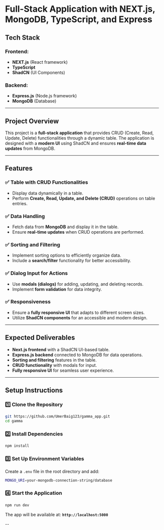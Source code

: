 # Full-Stack Application with NEXT.js, MongoDB, TypeScript, and Express

## Tech Stack

### Frontend:

- **NEXT.js** (React framework)
- **TypeScript**
- **ShadCN** (UI Components)

### Backend:

- **Express.js** (Node.js framework)
- **MongoDB** (Database)

---

## Project Overview

This project is a **full-stack application** that provides CRUD (Create, Read, Update, Delete) functionalities through a dynamic table. The application is designed with a **modern UI** using ShadCN and ensures **real-time data updates** from MongoDB.

---

## Features

### ✅ Table with CRUD Functionalities

- Display data dynamically in a table.
- Perform **Create, Read, Update, and Delete (CRUD)** operations on table entries.

### ✅ Data Handling

- Fetch data from **MongoDB** and display it in the table.
- Ensure **real-time updates** when CRUD operations are performed.

### ✅ Sorting and Filtering

- Implement sorting options to efficiently organize data.
- Include a **search/filter** functionality for better accessibility.

### ✅ Dialog Input for Actions

- Use **modals (dialogs)** for adding, updating, and deleting records.
- Implement **form validation** for data integrity.

### ✅ Responsiveness

- Ensure a **fully responsive UI** that adapts to different screen sizes.
- Utilize **ShadCN components** for an accessible and modern design.

---

## Expected Deliverables

- **Next.js frontend** with a ShadCN UI-based table.
- **Express.js backend** connected to MongoDB for data operations.
- **Sorting and filtering** features in the table.
- **CRUD functionality** with modals for input.
- **Fully responsive UI** for seamless user experience.

---

## Setup Instructions

### 1️⃣ Clone the Repository

```sh
git https://github.com/UmerBaig123/gamma_app.git
cd gamma
```

### 2️⃣ Install Dependencies

```sh
npm install
```

### 3️⃣ Set Up Environment Variables

Create a `.env` file in the root directory and add:

```sh
MONGO_URI=your-mongodb-connection-string/database
```

### 4️⃣ Start the Application

```sh
npm run dev
```

The app will be available at: **`http://localhost:5000`**

--
